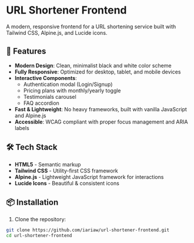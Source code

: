 # URL Shortener Frontend

A modern, responsive frontend for a URL shortening service built with Tailwind CSS, Alpine.js, and Lucide icons.

## 🚀 Features

- **Modern Design**: Clean, minimalist black and white color scheme
- **Fully Responsive**: Optimized for desktop, tablet, and mobile devices
- **Interactive Components**: 
  - Authentication modal (Login/Signup)
  - Pricing plans with monthly/yearly toggle
  - Testimonials carousel
  - FAQ accordion
- **Fast & Lightweight**: No heavy frameworks, built with vanilla JavaScript and Alpine.js
- **Accessible**: WCAG compliant with proper focus management and ARIA labels

## 🛠️ Tech Stack

- **HTML5** - Semantic markup
- **Tailwind CSS** - Utility-first CSS framework
- **Alpine.js** - Lightweight JavaScript framework for interactions
- **Lucide Icons** - Beautiful & consistent icons

## 📦 Installation

1. Clone the repository:
```bash
git clone https://github.com/iariaw/url-shortener-frontend.git
cd url-shortener-frontend
